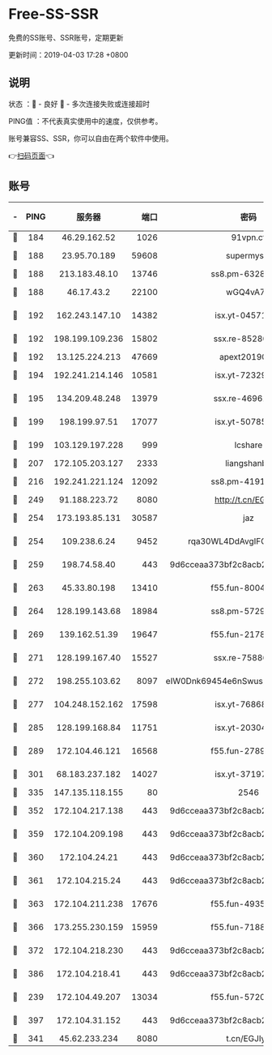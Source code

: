 # Free-SS-SSR

免费的SS账号、SSR账号，定期更新

更新时间：2019-04-03 17:28 +0800

## 说明

状态     ：🙂 - 良好 🙁 - 多次连接失败或连接超时

PING值   ：不代表真实使用中的速度，仅供参考。

账号兼容SS、SSR，你可以自由在两个软件中使用。

👉[扫码页面](https://liesauer.github.io/Free-SS-SSR/)👈

## 账号

|-|PING|服务器|端口|密码|加密方式|区域|
|:----:|:----:|:-----:|-----:|:----:|:----:|:----:|
|🙂|184|46.29.162.52|1026|91vpn.cf|rc4-md5|RU|
|🙂|188|23.95.70.189|59608|supermyssr|chacha20-ietf|US|
|🙂|188|213.183.48.10|13746|ss8.pm-63283999|rc4-md5|RU|
|🙂|188|46.17.43.2|22100|wGQ4vA7D|aes-256-gcm|RU|
|🙂|192|162.243.147.10|14382|isx.yt-04571703|aes-256-cfb|US|
|🙂|192|198.199.109.236|15802|ssx.re-85280053|aes-256-cfb|US|
|🙂|192|13.125.224.213|47669|apext2019001|chacha20|KR|
|🙂|194|192.241.214.146|10581|isx.yt-72329073|aes-256-cfb|US|
|🙂|195|134.209.48.248|13979|ssx.re-46961162|aes-256-cfb|US|
|🙂|199|198.199.97.51|17077|isx.yt-50785240|aes-256-cfb|US|
|🙂|199|103.129.197.228|999|lcshare|aes-256-cfb|US|
|🙂|207|172.105.203.127|2333|liangshanbo|chacha20|JP|
|🙂|216|192.241.221.124|12092|ss8.pm-41911201|aes-256-cfb|US|
|🙂|249|91.188.223.72|8080|http://t.cn/EGJIyrl|rc4-md5|RU|
|🙂|254|173.193.85.131|30587|jaz|aes-256-cfb|US|
|🙂|254|109.238.6.24|9452|rqa30WL4DdAvgIFG6Fs3znzTa|aes-256-cfb|FR|
|🙂|259|198.74.58.40|443|9d6cceaa373bf2c8acb22e60b6a58be6|aes-256-cfb|US|
|🙂|263|45.33.80.198|13410|f55.fun-80042240|aes-256-cfb|US|
|🙂|264|128.199.143.68|18984|ss8.pm-57296446|aes-256-cfb|SG|
|🙂|269|139.162.51.39|19647|f55.fun-21784781|aes-256-cfb|SG|
|🙂|271|128.199.167.40|15527|ssx.re-75886099|aes-256-cfb|SG|
|🙂|272|198.255.103.62|8097|eIW0Dnk69454e6nSwuspv9DmS201tQ0D|aes-256-cfb|US|
|🙂|277|104.248.152.162|17598|isx.yt-76868114|aes-256-cfb|SG|
|🙂|285|128.199.168.84|11751|isx.yt-20304770|aes-256-cfb|SG|
|🙂|289|172.104.46.121|16568|f55.fun-27893685|aes-256-cfb|SG|
|🙂|301|68.183.237.182|14027|isx.yt-37197228|aes-256-cfb|SG|
|🙂|335|147.135.118.155|80|2546|chacha20|US|
|🙂|352|172.104.217.138|443|9d6cceaa373bf2c8acb22e60b6a58be6|aes-256-cfb|US|
|🙂|359|172.104.209.198|443|9d6cceaa373bf2c8acb22e60b6a58be6|aes-256-cfb|US|
|🙂|360|172.104.24.21|443|9d6cceaa373bf2c8acb22e60b6a58be6|aes-256-cfb|US|
|🙂|361|172.104.215.24|443|9d6cceaa373bf2c8acb22e60b6a58be6|aes-256-cfb|US|
|🙂|363|172.104.211.238|17676|f55.fun-49358737|aes-256-cfb|US|
|🙂|366|173.255.230.159|15959|f55.fun-71881782|aes-256-cfb|US|
|🙂|372|172.104.218.230|443|9d6cceaa373bf2c8acb22e60b6a58be6|aes-256-cfb|US|
|🙂|386|172.104.218.41|443|9d6cceaa373bf2c8acb22e60b6a58be6|aes-256-cfb|US|
|🙂|239|172.104.49.207|13034|f55.fun-57205001|aes-256-cfb|SG|
|🙂|397|172.104.31.152|443|9d6cceaa373bf2c8acb22e60b6a58be6|aes-256-cfb|US|
|🙁|341|45.62.233.234|8080|t.cn/EGJIyrl|rc4-md5|CA|
